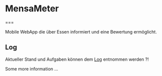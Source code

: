 # MensaMeter
===

Mobile WebApp die über Essen informiert und eine Bewertung ermöglicht.

## Log
Aktueller Stand und Aufgaben können dem [Log](https://github.com/invad0r/MensaMeter/blob/master/log.md) entnommen werden ?!


Some more information ...
